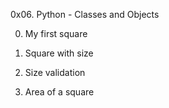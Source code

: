 0x06. Python - Classes and Objects

0. My first square

1. Square with size

2. Size validation

3. Area of a square
